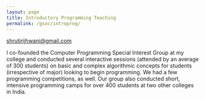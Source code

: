 ```yaml
---
layout: page
title: Introductory Programming Teaching
permalink: /gsoc/introprog/
---
```


shrutirijhwani@gmail.com

I co-founded the Computer Programming Special Interest Group at my college and conducted several interactive sessions (attended by an average of 300 students) on basic and complex algorithmic concepts for students (irrespective of major) looking to begin programming. We had a few programming competitions, as well. Our group also conducted short, intensive programming camps for over 400 students at two other colleges in India.
